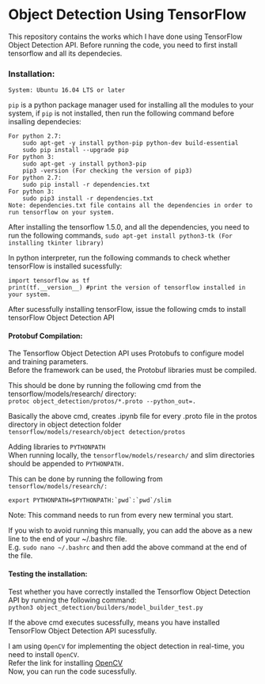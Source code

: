 # Object Detection Using TensorFlow  

This repository contains the works which I have done using TensorFlow Object Detection API. Before running the code, you need to first install tensorflow and all its dependecies.  

### Installation: ###

```System: Ubuntu 16.04 LTS or later```  

``pip`` is a python package manager used for installing all the modules to your system, if ``pip`` is not installed, then run the following command before insalling dependecies:  

```
For python 2.7:
	sudo apt-get -y install python-pip python-dev build-essential  
	sudo pip install --upgrade pip  
For python 3:  
	sudo apt-get -y install python3-pip  
	pip3 -version (For checking the version of pip3)  
For python 2.7:  
	sudo pip install -r dependencies.txt  
For python 3:  
	sudo pip3 install -r dependencies.txt  
Note: dependencies.txt file contains all the dependencies in order to run tensorflow on your system.  
```
After installing the tensorflow 1.5.0, and all the dependencies, you need to run the following commands,
	``sudo apt-get install python3-tk (For installing tkinter library)``  

In python interpreter, run the following commands to check whether tensorFlow is installed sucessfully:  
```
import tensorflow as tf
print(tf.__version__) #print the version of tensorflow installed in your system.
```
After sucessfully installing tensorFlow, issue the following cmds to install tensorFlow Object Detection API  

#### Protobuf Compilation: ####  
The Tensorflow Object Detection API uses Protobufs to configure model and training parameters.  
Before the framework can be used, the Protobuf libraries must be compiled.  

This should be done by running the following cmd from the tensorflow/models/research/ directory:  
``protoc object_detection/protos/*.proto --python_out=.``  

Basically the above cmd, creates .ipynb file for every .proto file in the protos directory in object detection folder  
``tensorflow/models/research/object detection/protos`` 

Adding libraries to ``PYTHONPATH``  
When running locally, the ``tensorflow/models/research/`` and slim directories should be appended to ``PYTHONPATH.``  

This can be done by running the following from ``tensorflow/models/research/:``  

``export PYTHONPATH=$PYTHONPATH:`pwd`:`pwd`/slim``  

Note: This command needs to run from every new terminal you start.  

If you wish to avoid running this manually, you can add the above as a new line to the end of your ~/.bashrc file.  
E.g. ``sudo nano ~/.bashrc`` and then add the above command at the end of the file.  

#### Testing the installation: ####  
Test whether you have correctly installed the Tensorflow Object Detection API by running the following command:  
``python3 object_detection/builders/model_builder_test.py``

If the above cmd executes sucessfully, means you have installed TensorFlow Object Detection API sucessfully.  

I am using ``OpenCV`` for implementing the object detection in real-time, you need to install ``OpenCV``.  
Refer the link for installing [OpenCV](https://www.pyimagesearch.com/2016/10/24/ubuntu-16-04-how-to-install-opencv/)  
Now, you can run the code sucessfully.  

